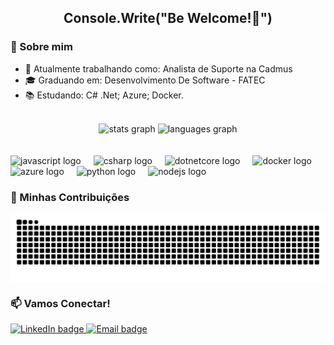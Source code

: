 <div align="center">
  <h2>Console.Write("Be Welcome!👋") </h2>
</div>

### 📝 Sobre mim

- 🏢 Atualmente trabalhando como: Analista de Suporte na Cadmus
- 🎓 Graduando em: Desenvolvimento De Software - FATEC
- 📚 Estudando: C# .Net; Azure; Docker.
<br>

<div align="center">
  <img src="https://github-readme-stats.vercel.app/api?username=victtorH&hide_title=true&hide_rank=false&show_icons=false&include_all_commits=true&count_private=true&disable_animations=false&theme=radical&locale=en&hide_border=true&order=1" height="150" alt="stats graph"  />
  <img src="https://github-readme-stats.vercel.app/api/top-langs?username=victtorH&locale=en&hide_title=true&layout=compact&card_width=320&langs_count=5&theme=radical&hide_border=true&order=2" height="150" alt="languages graph"  />
</div>
<br>
<br clear="both">

<div align="left">
  <img src="https://cdn.jsdelivr.net/gh/devicons/devicon/icons/javascript/javascript-original.svg" height="40" alt="javascript logo"  />
  <img width="12" />
  <img src="https://cdn.jsdelivr.net/gh/devicons/devicon/icons/csharp/csharp-original.svg" height="40" alt="csharp logo"  />
  <img width="12" />
  <img src="https://cdn.jsdelivr.net/gh/devicons/devicon/icons/dotnetcore/dotnetcore-original.svg" height="40" alt="dotnetcore logo"  />
  <img width="12" />
  <img src="https://cdn.jsdelivr.net/gh/devicons/devicon/icons/docker/docker-original.svg" height="40" alt="docker logo"  />
  <img width="12" />
  <img src="https://cdn.jsdelivr.net/gh/devicons/devicon/icons/azure/azure-original.svg" height="40" alt="azure logo"  />
  <img width="12" />
  <img src="https://cdn.jsdelivr.net/gh/devicons/devicon/icons/python/python-original.svg" height="40" alt="python logo"  />
  <img width="12" />
  <img src="https://cdn.jsdelivr.net/gh/devicons/devicon/icons/nodejs/nodejs-original.svg" height="40" alt="nodejs logo"  />
</div>

###

### 📅 Minhas Contribuições
  
<picture align="center">
  <source media="(prefers-color-scheme: dark)" srcset="https://raw.githubusercontent.com/victtorH/victtorH/output/github-contribution-grid-snake-dark.svg">
  <source media="(prefers-color-scheme: light)" srcset="https://raw.githubusercontent.com/victtorH/vittorH/output/github-contribution-grid-snake-dark.svg">
  <img align="center" alt="github contribution grid snake animation" src="https://raw.githubusercontent.com/victtorH/victtorH/output/github-contribution-grid-snake.svg">
</picture>

### 📫 Vamos Conectar!

<div align="left">
  <a href="URL_DO_SEU_LINKEDIN" target="_blank">
    <img src="https://img.shields.io/badge/LinkedIn-0A66C2?style=for-the-badge&logo=linkedin&logoColor=white" alt="LinkedIn badge" />
  </a>
  <a href="mailto:SEU_EMAIL@EXEMPLO.COM" target="_blank">
    <img src="https://img.shields.io/badge/Email-D14836?style=for-the-badge&logo=gmail&logoColor=white" alt="Email badge" />
  </a>
</div>




